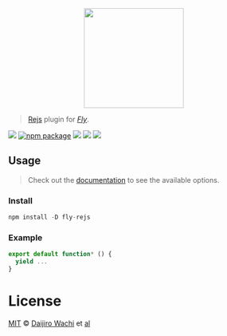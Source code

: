 <div align="center">
  <a href="http://github.com/flyjs/fly">
    <img width=200px  src="https://cloud.githubusercontent.com/assets/8317250/8733685/0be81080-2c40-11e5-98d2-c634f076ccd7.png">
  </a>
</div>

> [Rejs](https://github.com/watilde/fly-rejs) plugin for _[Fly][fly]_.

[![][fly-badge]][fly]
[![npm package][npm-ver-link]][releases]
[![][dl-badge]][npm-pkg-link]
[![][travis-badge]][travis-link]
[![][mit-badge]][mit]

## Usage
> Check out the [documentation](https://github.com/Moncader/rejs) to see the available options.

### Install

```a
npm install -D fly-rejs
```

### Example

```js
export default function* () {
  yield ...
}
```

# License

[MIT][mit] © [Daijiro Wachi][author] et [al][contributors]


[mit]:          http://opensource.org/licenses/MIT
[author]:       http://github.com/watilde
[contributors]: https://github.com/watilde/fly-rejs/graphs/contributors
[releases]:     https://github.com/watilde/fly-rejs/releases
[fly]:          https://www.github.com/flyjs/fly
[fly-badge]:    https://img.shields.io/badge/fly-JS-05B3E1.svg?style=flat-square
[mit-badge]:    https://img.shields.io/badge/license-MIT-444444.svg?style=flat-square
[npm-pkg-link]: https://www.npmjs.org/package/fly-rejs
[npm-ver-link]: https://img.shields.io/npm/v/fly-rejs.svg?style=flat-square
[dl-badge]:     http://img.shields.io/npm/dm/fly-rejs.svg?style=flat-square
[travis-link]:  https://travis-ci.org/watilde/fly-rejs
[travis-badge]: http://img.shields.io/travis/watilde/fly-rejs.svg?style=flat-square
